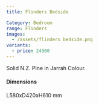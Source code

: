 ```yaml
---
title: Flinders Bedside

Category: Bedroom
range: Flinders
images:
  - /assets/flinders bedside.png
variants:
  - price: 24900
---
```

Solid N.Z. Pine in Jarrah Colour.

#### Dimensions

L580xD420xH610 mm
